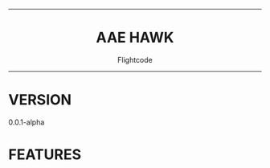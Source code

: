 <div align="center">
    <hr>
    <h1>AAE HAWK</h1>
    <p>Flightcode<p>
    <hr>
</div>

# VERSION #

0.0.1-alpha

# FEATURES #
